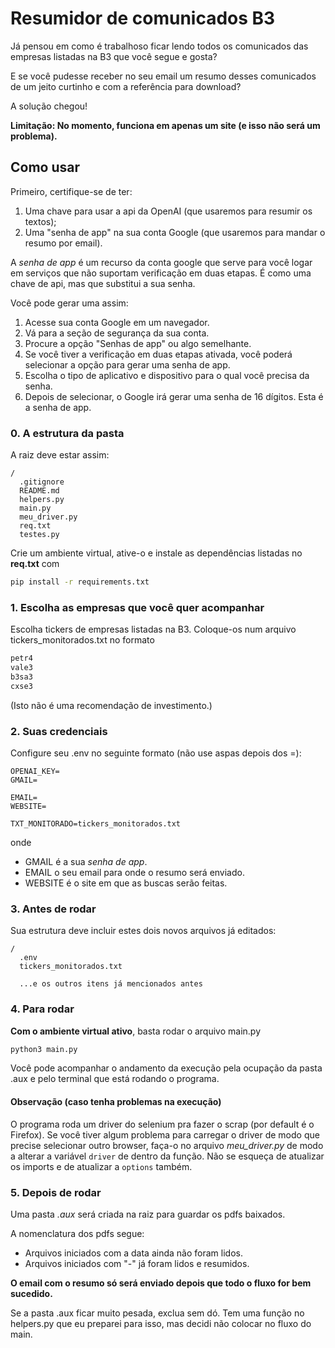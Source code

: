 # Resumidor de comunicados B3

Já pensou em como é trabalhoso ficar lendo todos os comunicados das empresas listadas na B3 que você segue e gosta?

E se você pudesse receber no seu email um resumo desses comunicados de um jeito curtinho e com a referência para download?

A solução chegou!

**Limitação: No momento, funciona em apenas um site (e isso não será um problema).**


## Como usar

Primeiro, certifique-se de ter:
1. Uma chave para usar a api da OpenAI (que usaremos para resumir os textos);
2. Uma "senha de app" na sua conta Google (que usaremos para mandar o resumo por email).

A *senha de app* é um recurso da conta google que serve para você logar em serviços que não suportam verificação em duas etapas. É como uma chave de api, mas que substitui a sua senha.

Você pode gerar uma assim:
1. Acesse sua conta Google em um navegador.
2. Vá para a seção de segurança da sua conta.
3. Procure a opção "Senhas de app" ou algo semelhante.
4. Se você tiver a verificação em duas etapas ativada, você poderá selecionar a opção para gerar uma senha de app.
5. Escolha o tipo de aplicativo e dispositivo para o qual você precisa da senha.
6. Depois de selecionar, o Google irá gerar uma senha de 16 dígitos. Esta é a senha de app.

### 0. A estrutura da pasta
A raiz deve estar assim:
```
/
  .gitignore
  README.md
  helpers.py
  main.py
  meu_driver.py
  req.txt
  testes.py
```

Crie um ambiente virtual, ative-o e instale as dependências listadas no **req.txt** com
```bash
pip install -r requirements.txt
```


### 1. Escolha as empresas que você quer acompanhar
Escolha tickers de empresas listadas na B3.
Coloque-os num arquivo tickers_monitorados.txt no formato
```txt
petr4
vale3
b3sa3
cxse3
```
(Isto não é uma recomendação de investimento.)

### 2. Suas credenciais
Configure seu .env no seguinte formato (não use aspas depois dos =):
```
OPENAI_KEY=
GMAIL=

EMAIL=
WEBSITE=

TXT_MONITORADO=tickers_monitorados.txt
```

onde
- GMAIL é a sua *senha de app*.
- EMAIL o seu email para onde o resumo será enviado.
- WEBSITE é o site em que as buscas serão feitas.

### 3. Antes de rodar
Sua estrutura deve incluir estes dois novos arquivos já editados:
```
/
  .env
  tickers_monitorados.txt

  ...e os outros itens já mencionados antes
```

### 4. Para rodar
**Com o ambiente virtual ativo**, basta rodar o arquivo main.py
```bash
python3 main.py
```
Você pode acompanhar o andamento da execução pela ocupação da pasta .aux e pelo terminal que está rodando o programa.

#### Observação (caso tenha problemas na execução)
O programa roda um driver do selenium pra fazer o scrap (por default é o Firefox). Se você tiver algum problema para carregar o driver de modo que precise selecionar outro browser, faça-o no arquivo *meu_driver.py* de modo a alterar a variável `driver` de dentro da função. Não se esqueça de atualizar os imports e de atualizar a `options` também.


### 5. Depois de rodar

Uma pasta *.aux* será criada na raiz para guardar os pdfs baixados.

A nomenclatura dos pdfs segue:
- Arquivos iniciados com a data ainda não foram lidos.
- Arquivos iniciados com "-" já foram lidos e resumidos.

**O email com o resumo só será enviado depois que todo o fluxo for bem sucedido.**

Se a pasta .aux ficar muito pesada, exclua sem dó. Tem uma função no helpers.py que eu preparei para isso, mas decidi não colocar no fluxo do main.